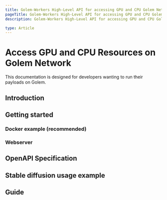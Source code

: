 ```yaml
---
title: Golem-Workers High-Level API for accessing GPU and CPU Golem Network resources
pageTitle: Golem-Workers High-Level API for accessing GPU and CPU Golem Network resources 
description: Golem-Workers High-Level API for accessing GPU and CPU Golem Network resources 

type: Article
---
```


# Access GPU and CPU Resources on Golem Network 

This documentation is designed for developers wanting to run their payloads on Golem.

## Introduction
## Getting started

### Docker example (recommended)
### Webserver

## OpenAPI Specification

## Stable diffusion usage example

## Guide
